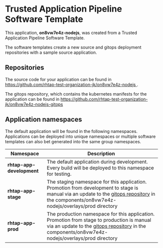 # Trusted Application Pipeline Software Template

This application, **on8vw7e4z-nodejs**, was created from a Trusted Application Pipeline Software Template.

The software templates create a new source and gitops deployment repositories with a sample source application. 

## Repositories

The source code for your application can be found in [https://github.com/rhtap-test-organization-jk/on8vw7e4z-nodejs ](https://github.com/rhtap-test-organization-jk/on8vw7e4z-nodejs ).
 
The gitops repository, which contains the kubernetes manifests for the application can be found in 
[https://github.com/rhtap-test-organization-jk/on8vw7e4z-nodejs-gitops ](https://github.com/rhtap-test-organization-jk/on8vw7e4z-nodejs-gitops ) 

## Application namespaces 

The default application will be found in the following namespaces. Applications can be deployed into unique namespaces or multiple software templates can also bet generated into the same group namespaces.  

|  Namespace   |  Description   |  
| -------- | -------- |   
| **rhtap-app-development** | The default application during development. Every build will be deployed to this namespace for testing. | 
| **rhtap-app-stage** | The staging namespace for this application. Promotion from development to stage is manual via an update to the [gitops repository](https://github.com/rhtap-test-organization-jk/on8vw7e4z-nodejs-gitops ) in the components/on8vw7e4z-nodejs/overlays/prod directory |  
| **rhtap-app-prod** | The production namespace for this application. Promotion from stage to production is manual via an update to the [gitops repository](https://github.com/rhtap-test-organization-jk/on8vw7e4z-nodejs-gitops ) in the components/on8vw7e4z-nodejs/overlays/prod directory | 